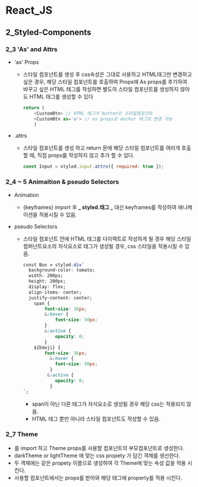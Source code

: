 # React_JS

## 2_Styled-Components

### 2_3 'As' and Attrs

- 'as' Props

  - 스타일 컴포넌트를 생성 후 css속성은 그대로 사용하고 HTML태그만 변경하고 싶은 경우, 해당 스타일 컴포넌트를 호출하여 Props에 As props를 추가하여 바꾸고 싶은 HTML 태그를 작성하면 별도의 스타일 컴포넌트를 생성하지 않아도 HTML 태그를 생성할 수 있다
    ```javascript
    return (
        <CustomBtn> // HTML 태그가 button인 스타일컴포넌트
        <CustomBtn as='a'> // as props로 anchor 태그로 변경 가능
        )
    ```

- .attrs
  - 스타일 컴포넌트를 생성 하고 return 문에 해당 스타일 컴포넌트를 여러개 호출할 때, 직접 props를 작성하지 않고 추가 할 수 있다.
    ```javascript
    const Input = styled.input.attrs({ required: true });
    ```

### 2_4 ~ 5 Animaition & pseudo Selectors

- Animation

  - {keyframes} import 후 **_ styled.태그 _** 대신 keyframes를 작성하여 애니메이션을 적용시킬 수 있음.

- pseudo Selectors

  - 스타일 컴포넌트 안에 HTML 태그를 다이렉트로 작성하게 될 경우 해당 스타일컴퍼넌트요소의 자식요소로 태그가 생성될 경우, css 스타일을 적용시킬 수 있음.

    ```css
    const Box = styled.div`
      background-color: tomato;
      width: 200px;
      height: 200px;
      display: flex;
      align-items: center;
      justify-content: center;
        span {
            font-size: 36px;
            &:hover {
                font-size: 50px;
            }
            &:active {
                opacity: 0;
            }
        ${Emoji} {
            font-size: 36px;
              &:hover {
                font-size: 50px;
              }
             &:active {
                opacity: 0;
              }
    `;
    ```

    - span이 아닌 다른 태그가 자식요소로 생성될 경우 해당 css는 적용되지 않음.
    - HTML 태그 뿐만 아니라 스타일 컴포넌트도 작성할 수 있음.

### 2_7 Theme
  - <ThemeProvider> 를 import 하고 Theme props를 사용할 컴포넌트의 부모컴포넌트로 생성한다.
  - darkTheme or lightTheme 에 맞는 css propety 가 담긴 객체를 생선한다.
  - 두 객체에는 같은 propety 이름으로 생성하여 각 Theme에 맞는 속성 값을 적용 시킨다.
  - 사용할 컴포넌트에서는 props를 받아와 해당 태그에 property를 적용 시킨다.